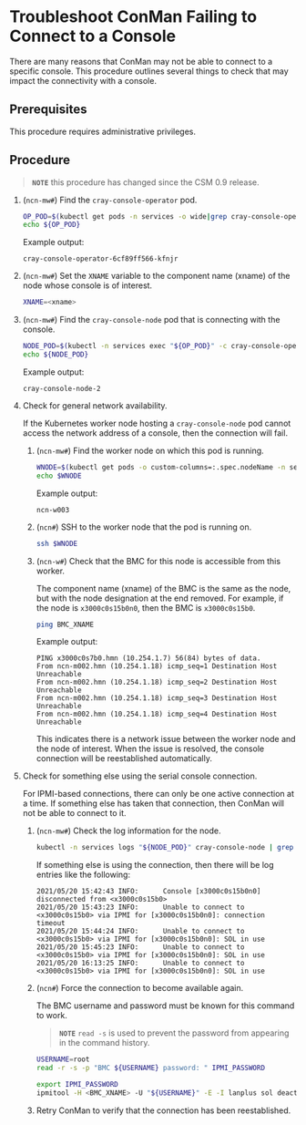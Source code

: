 # Troubleshoot ConMan Failing to Connect to a Console

There are many reasons that ConMan may not be able to connect to a specific console. This procedure outlines several things to check that may impact the connectivity with a console.

## Prerequisites

This procedure requires administrative privileges.

## Procedure

> **`NOTE`** this procedure has changed since the CSM 0.9 release.

1. (`ncn-mw#`) Find the `cray-console-operator` pod.

    ```bash
    OP_POD=$(kubectl get pods -n services -o wide|grep cray-console-operator|awk '{print $1}')
    echo ${OP_POD}
    ```

    Example output:

    ```text
    cray-console-operator-6cf89ff566-kfnjr
    ```

1. (`ncn-mw#`) Set the `XNAME` variable to the component name (xname) of the node whose console is of interest.

    ```bash
    XNAME=<xname>
    ```

1. (`ncn-mw#`) Find the `cray-console-node` pod that is connecting with the console.

    ```bash
    NODE_POD=$(kubectl -n services exec "${OP_POD}" -c cray-console-operator -- sh -c "/app/get-node ${XNAME}" | jq .podname | sed 's/"//g')
    echo ${NODE_POD}
    ```

    Example output:

    ```text
    cray-console-node-2
    ```

1. Check for general network availability.

    If the Kubernetes worker node hosting a `cray-console-node` pod cannot access the network address
    of a console, then the connection will fail.

    1. (`ncn-mw#`) Find the worker node on which this pod is running.

        ```bash
        WNODE=$(kubectl get pods -o custom-columns=:.spec.nodeName -n services --no-headers "${NODE_POD}")
        echo $WNODE
        ```

        Example output:

        ```text
        ncn-w003
        ```

    1. (`ncn#`) SSH to the worker node that the pod is running on.

        ```bash
        ssh $WNODE
        ```

    1. (`ncn-w#`) Check that the BMC for this node is accessible from this worker.

        The component name (xname) of the BMC is the same as the node, but with the node designation at the
        end removed. For example, if the node is `x3000c0s15b0n0`, then the BMC is `x3000c0s15b0`.

        ```bash
        ping BMC_XNAME
        ```

        Example output:

        ```text
        PING x3000c0s7b0.hmn (10.254.1.7) 56(84) bytes of data.
        From ncn-m002.hmn (10.254.1.18) icmp_seq=1 Destination Host Unreachable
        From ncn-m002.hmn (10.254.1.18) icmp_seq=2 Destination Host Unreachable
        From ncn-m002.hmn (10.254.1.18) icmp_seq=3 Destination Host Unreachable
        From ncn-m002.hmn (10.254.1.18) icmp_seq=4 Destination Host Unreachable
        ```

        This indicates there is a network issue between the worker node and the node of
        interest. When the issue is resolved, the console connection will be reestablished
        automatically.

1. Check for something else using the serial console connection.

    For IPMI-based connections, there can only be one active connection at a time. If
    something else has taken that connection, then ConMan will not be able to connect to it.

    1. (`ncn-mw#`) Check the log information for the node.

        ```bash
        kubectl -n services logs "${NODE_POD}" cray-console-node | grep "${XNAME}"
        ```

        If something else is using the connection, then there will be log entries like the following:

        ```text
        2021/05/20 15:42:43 INFO:      Console [x3000c0s15b0n0] disconnected from <x3000c0s15b0>
        2021/05/20 15:43:23 INFO:      Unable to connect to <x3000c0s15b0> via IPMI for [x3000c0s15b0n0]: connection timeout
        2021/05/20 15:44:24 INFO:      Unable to connect to <x3000c0s15b0> via IPMI for [x3000c0s15b0n0]: SOL in use
        2021/05/20 15:45:23 INFO:      Unable to connect to <x3000c0s15b0> via IPMI for [x3000c0s15b0n0]: SOL in use
        2021/05/20 16:13:25 INFO:      Unable to connect to <x3000c0s15b0> via IPMI for [x3000c0s15b0n0]: SOL in use
        ```

    1. (`ncn#`) Force the connection to become available again.

        The BMC username and password must be known for this command to work.

        > **`NOTE`** `read -s` is used to prevent the password from appearing in the command history.

        ```bash
        USERNAME=root
        read -r -s -p "BMC ${USERNAME} password: " IPMI_PASSWORD
        ```

        ```bash
        export IPMI_PASSWORD
        ipmitool -H <BMC_XNAME> -U "${USERNAME}" -E -I lanplus sol deactivate
        ```

    1. Retry ConMan to verify that the connection has been reestablished.
